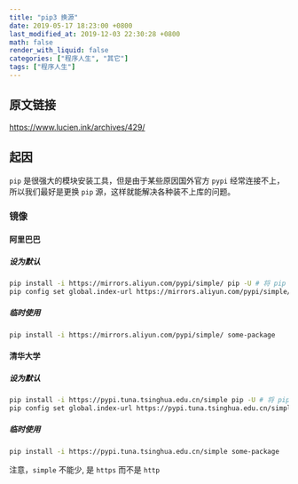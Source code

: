 ```yaml
---
title: "pip3 换源"
date: 2019-05-17 18:23:00 +0800
last_modified_at: 2019-12-03 22:30:28 +0800
math: false
render_with_liquid: false
categories: ["程序人生", "其它"]
tags: ["程序人生"]
---
```


## 原文链接

https://www.lucien.ink/archives/429/

## 起因

`pip` 是很强大的模块安装工具，但是由于某些原因国外官方 `pypi` 经常连接不上，所以我们最好是更换 `pip` 源，这样就能解决各种装不上库的问题。

### 镜像

#### 阿里巴巴

##### 设为默认

```bash
pip install -i https://mirrors.aliyun.com/pypi/simple/ pip -U # 将 pip 升级到最新版本
pip config set global.index-url https://mirrors.aliyun.com/pypi/simple/
```

##### 临时使用

```bash
pip install -i https://mirrors.aliyun.com/pypi/simple/ some-package
```

#### 清华大学

##### 设为默认

```bash
pip install -i https://pypi.tuna.tsinghua.edu.cn/simple pip -U # 将 pip 升级到最新版本
pip config set global.index-url https://pypi.tuna.tsinghua.edu.cn/simple
```

##### 临时使用

```bash
pip install -i https://pypi.tuna.tsinghua.edu.cn/simple some-package
```

注意，`simple` 不能少, 是 `https` 而不是 `http`

